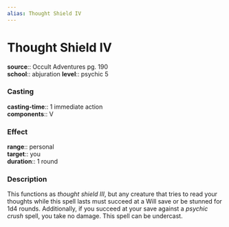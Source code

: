```yaml
---
alias: Thought Shield IV
---
```


# Thought Shield IV 

**source**:: Occult Adventures pg. 190  
**school**:: abjuration
**level**:: psychic 5

### Casting 

**casting-time**:: 1 immediate action  
**components**:: V

### Effect 

**range**:: personal  
**target**:: you  
**duration**:: 1 round

### Description 

This functions as *thought shield III*, but any creature that tries to read your thoughts while this spell lasts must succeed at a Will save or be stunned for 1d4 rounds. Additionally, if you succeed at your save against a *psychic crush* spell, you take no damage. This spell can be undercast.

